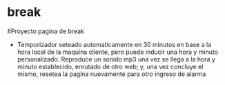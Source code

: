 # break

#Proyecto pagina de break

* Temporizador seteado automaticamente en 30 minutos en base a la hora local de la maquina cliente, pero puede inducir una hora y minuto personalizado. Reproduce un sonido mp3 una vez se llega a la hora y minuto establecido, enrutado de otro web; y, una vez concluye el mismo, resetea la pagina nuevamente para otro ingreso de alarma

